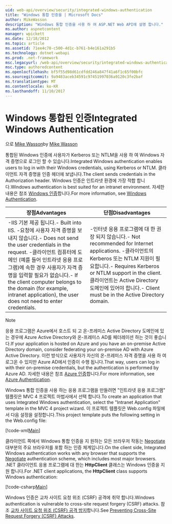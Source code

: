 ```yaml
---
uid: web-api/overview/security/integrated-windows-authentication
title: "Windows 통합 인증을 | Microsoft Docs"
author: MikeWasson
description: "Windows 통합 인증을 사용 하 여 ASP.NET Web API에 설명 합니다."
ms.author: aspnetcontent
manager: wpickett
ms.date: 12/18/2012
ms.topic: article
ms.assetid: 71ee4c78-c500-4d1c-b761-b4e161a291b5
ms.technology: dotnet-webapi
ms.prod: .net-framework
msc.legacyurl: /web-api/overview/security/integrated-windows-authentication
msc.type: authoredcontent
ms.openlocfilehash: bf5f55d98d61cdfdd246a847f41a6f1c65f00bfc
ms.sourcegitcommit: 9a9483aceb34591c97451997036a9120c3fe2baf
ms.translationtype: MT
ms.contentlocale: ko-KR
ms.lasthandoff: 11/10/2017
---
```

<a name="integrated-windows-authentication"></a><span data-ttu-id="8d8ec-103">Windows 통합된 인증</span><span class="sxs-lookup"><span data-stu-id="8d8ec-103">Integrated Windows Authentication</span></span>
====================
<span data-ttu-id="8d8ec-104">으로 [Mike Wasson](https://github.com/MikeWasson)</span><span class="sxs-lookup"><span data-stu-id="8d8ec-104">by [Mike Wasson](https://github.com/MikeWasson)</span></span>

<span data-ttu-id="8d8ec-105">통합된 Windows 인증에 사용자가 Kerberos 또는 NTLM을 사용 하 여 Windows 자격 증명으로 로그인 할 수 있습니다.</span><span class="sxs-lookup"><span data-stu-id="8d8ec-105">Integrated Windows authentication enables users to log in with their Windows credentials, using Kerberos or NTLM.</span></span> <span data-ttu-id="8d8ec-106">클라이언트 자격 증명을 인증 헤더에 보냅니다.</span><span class="sxs-lookup"><span data-stu-id="8d8ec-106">The client sends credentials in the Authorization header.</span></span> <span data-ttu-id="8d8ec-107">Windows 인증은 인트라넷 환경에 가장 적합 합니다.</span><span class="sxs-lookup"><span data-stu-id="8d8ec-107">Windows authentication is best suited for an intranet environment.</span></span> <span data-ttu-id="8d8ec-108">자세한 내용은 참조 [Windows 인증](https://www.iis.net/configreference/system.webserver/security/authentication/windowsauthentication)합니다.</span><span class="sxs-lookup"><span data-stu-id="8d8ec-108">For more information, see [Windows Authentication](https://www.iis.net/configreference/system.webserver/security/authentication/windowsauthentication).</span></span>

| <span data-ttu-id="8d8ec-109">장점</span><span class="sxs-lookup"><span data-stu-id="8d8ec-109">Advantages</span></span> | <span data-ttu-id="8d8ec-110">단점</span><span class="sxs-lookup"><span data-stu-id="8d8ec-110">Disadvantages</span></span> |
| --- | --- |
| <span data-ttu-id="8d8ec-111">-IIS 기본 제공 됩니다.</span><span class="sxs-lookup"><span data-stu-id="8d8ec-111">- Built into IIS.</span></span> <span data-ttu-id="8d8ec-112">-요청에 사용자 자격 증명을 보내지 않습니다.</span><span class="sxs-lookup"><span data-stu-id="8d8ec-112">- Does not send the user credentials in the request.</span></span> <span data-ttu-id="8d8ec-113">-클라이언트 컴퓨터에 도메인 (예를 들어 인트라넷 응용 프로그램)에 속한 경우 사용자가 자격 증명을 입력할 필요가 없습니다.</span><span class="sxs-lookup"><span data-stu-id="8d8ec-113">- If the client computer belongs to the domain (for example, intranet application), the user does not need to enter credentials.</span></span> | <span data-ttu-id="8d8ec-114">-인터넷 응용 프로그램에 대 한 권장 되지 않습니다.</span><span class="sxs-lookup"><span data-stu-id="8d8ec-114">- Not recommended for Internet applications.</span></span> <span data-ttu-id="8d8ec-115">-클라이언트의 Kerberos 또는 NTLM 지원이 필요합니다.</span><span class="sxs-lookup"><span data-stu-id="8d8ec-115">- Requires Kerberos or NTLM support in the client.</span></span> <span data-ttu-id="8d8ec-116">클라이언트는 Active Directory 도메인에 있어야 합니다.</span><span class="sxs-lookup"><span data-stu-id="8d8ec-116">- Client must be in the Active Directory domain.</span></span> |

> [!NOTE]
> <span data-ttu-id="8d8ec-117">응용 프로그램은 Azure에서 호스트 되 고 온-프레미스 Active Directory 도메인에 있는 경우에 Azure Active Directory와 온-프레미스 AD를 페더레이션 하는 것이 좋습니다.</span><span class="sxs-lookup"><span data-stu-id="8d8ec-117">If your application is hosted on Azure and you have an on-premise Active Directory domain, consider federating your on-premise AD with Azure Active Directory.</span></span> <span data-ttu-id="8d8ec-118">이런 방식으로 사용자가 자신의 온-프레미스 자격 증명을 사용 하 여 로그온 수 있지만 Azure AD에서 인증이 수행 됩니다.</span><span class="sxs-lookup"><span data-stu-id="8d8ec-118">That way, users can log in with their on-premise credentials, but the authentication is performed by Azure AD.</span></span> <span data-ttu-id="8d8ec-119">자세한 내용은 참조 [Azure 인증](../../../visual-studio/overview/2012/windows-azure-authentication.md)합니다.</span><span class="sxs-lookup"><span data-stu-id="8d8ec-119">For more information, see [Azure Authentication](../../../visual-studio/overview/2012/windows-azure-authentication.md).</span></span>


<span data-ttu-id="8d8ec-120">Windows 통합 인증을 사용 하는 응용 프로그램을 만들려면 "인트라넷 응용 프로그램" 템플릿은 MVC 4 프로젝트 마법사에서 선택 합니다.</span><span class="sxs-lookup"><span data-stu-id="8d8ec-120">To create an application that uses Integrated Windows authentication, select the "Intranet Application" template in the MVC 4 project wizard.</span></span> <span data-ttu-id="8d8ec-121">이 프로젝트 템플릿은 Web.config 파일에서 다음 설정을 설정합니다.</span><span class="sxs-lookup"><span data-stu-id="8d8ec-121">This project template puts the following setting in the Web.config file:</span></span>

[!code-xml[Main](integrated-windows-authentication/samples/sample1.xml)]

<span data-ttu-id="8d8ec-122">클라이언트 쪽에서 Windows 통합 인증을 지 원하는 모든 브라우저 작동는 [Negotiate](http://www.ietf.org/rfc/rfc4559.txt) 대부분의 주요 브라우저를 포함 하는 인증 체계입니다.</span><span class="sxs-lookup"><span data-stu-id="8d8ec-122">On the client side, Integrated Windows authentication works with any browser that supports the [Negotiate](http://www.ietf.org/rfc/rfc4559.txt) authentication scheme, which includes most major browsers.</span></span> <span data-ttu-id="8d8ec-123">.NET 클라이언트 응용 프로그램에 대 한는 **HttpClient** 클래스는 Windows 인증을 지원 합니다.</span><span class="sxs-lookup"><span data-stu-id="8d8ec-123">For .NET client applications, the **HttpClient** class supports Windows authentication:</span></span>

[!code-csharp[Main](integrated-windows-authentication/samples/sample2.cs)]

<span data-ttu-id="8d8ec-124">Windows 인증은 교차 사이트 요청 위조 (CSRF) 공격에 취약 합니다.</span><span class="sxs-lookup"><span data-stu-id="8d8ec-124">Windows authentication is vulnerable to cross-site request forgery (CSRF) attacks.</span></span> <span data-ttu-id="8d8ec-125">참조 [교차 사이트 요청 위조 (CSRF) 공격 방지](preventing-cross-site-request-forgery-csrf-attacks.md)합니다.</span><span class="sxs-lookup"><span data-stu-id="8d8ec-125">See [Preventing Cross-Site Request Forgery (CSRF) Attacks](preventing-cross-site-request-forgery-csrf-attacks.md).</span></span>
